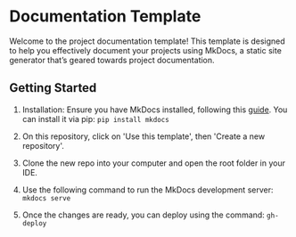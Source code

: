 # Documentation Template

Welcome to the project documentation template! This template is designed to help you effectively document your projects using MkDocs, a static site generator that’s geared towards project documentation.

## Getting Started

1. Installation: Ensure you have MkDocs installed, following this <a href="https://www.mkdocs.org/user-guide/installation/" target="_blank">guide</a>. You can install it via pip:
   `pip install mkdocs`

2. On this repository, click on 'Use this template', then 'Create a new repository'.

3. Clone the new repo into your computer and open the root folder in your IDE.

4. Use the following command to run the MkDocs development server:
   `mkdocs serve`

5. Once the changes are ready, you can deploy using the command:
   `gh-deploy`
